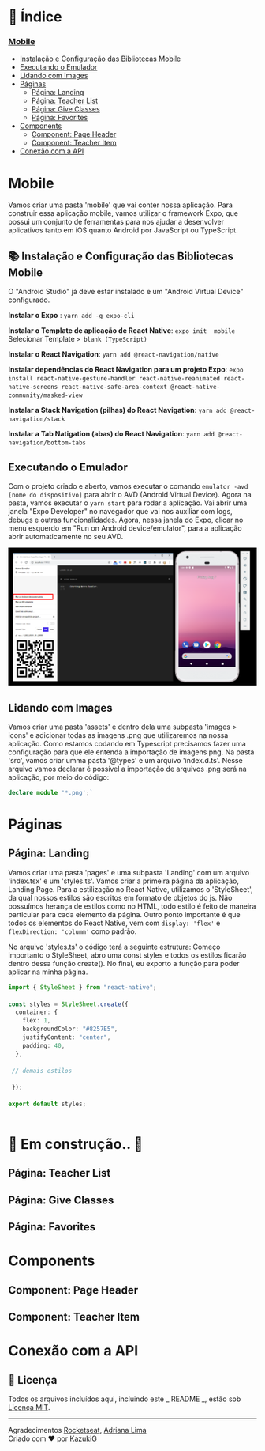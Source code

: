 
# 📑 Índice

### [Mobile](#mobile)

- [Instalação e Configuração das Bibliotecas Mobile](#-instalação-e-configuração-das-bibliotecas-mobile)
- [Executando o Emulador](#executando-o-emulador)
- [Lidando com Images](#lidando-com-imagens)
- [Páginas](#páginas)
  - [Página: Landing](#página-landing)
  - [Página: Teacher List](#página-teacher-list)
  - [Página: Give Classes](#página-give-classes)
  - [Página: Favorites](#página-favorites)
- [Components](#components)
  - [Component: Page Header](#component-page-header)
  - [Component: Teacher Item](#component-teacher-item)
- [Conexão com a API](#conexão-com-a-api)


# Mobile

Vamos criar uma pasta 'mobile' que vai conter nossa aplicação. Para construir essa aplicação mobile, vamos utilizar o framework Expo, que possui um conjunto de ferramentas para nos ajudar a desenvolver aplicativos tanto em iOS quanto Android por JavaScript ou TypeScript.

## 📚 Instalação e Configuração das Bibliotecas Mobile

O "Android Studio" já deve estar instalado e um "Android Virtual Device" configurado.

**Instalar o Expo** : `yarn add -g expo-cli`

**Instalar o Template de aplicação de React Native**: `expo init  mobile`
Selecionar Template `> blank (TypeScript)`

**Instalar o React Navigation**: `yarn add @react-navigation/native`

**Instalar dependências do React Navigation para um projeto Expo**: `expo install react-native-gesture-handler react-native-reanimated react-native-screens react-native-safe-area-context @react-native-community/masked-view`

**Instalar a Stack Navigation (pilhas) do React Navigation**: `yarn add @react-navigation/stack`

**Instalar a Tab Natigation (abas) do React Navigation**: `yarn add @react-navigation/bottom-tabs`

## Executando o Emulador
Com o projeto criado e aberto, vamos executar o comando `emulator -avd [nome do dispositivo]` para abrir o AVD (Android Virtual Device).
Agora na pasta, vamos executar o `yarn start` para rodar a aplicação. Vai abrir uma janela "Expo Developer" no navegador que vai nos auxiliar com logs, debugs e outras funcionalidades. Agora, nessa janela do Expo, clicar no menu esquerdo em "Run on Android device/emulator", para a aplicação abrir automaticamente no seu AVD.

<p align="center">
  <img src="../.github/avd-expo.png" width="800"/>
</p>

## Lidando com Images
Vamos criar uma pasta 'assets' e dentro dela uma subpasta 'images > icons' e adicionar todas as imagens .png que utilizaremos na nossa aplicação. Como estamos codando em Typescript precisamos fazer uma  configuração para que ele entenda a importação de imagens png. Na pasta 'src', vamos criar umma pasta '@types' e um arquivo 'index.d.ts'. Nesse arquivo vamos declarar é possível a importação de arquivos .png será na aplicação, por meio do código:

```ts
declare module '*.png';`

```

# Páginas
##  Página: Landing
Vamos criar uma pasta 'pages' e uma subpasta 'Landing' com um  arquivo 'index.tsx' e um 'styles.ts'. Vamos criar a primeira página da aplicação, Landing Page.
Para a estilização no React Native, utilizamos o 'StyleSheet', da qual nossos estilos são escritos em formato de objetos do js. Não possuímos herança de estilos como no HTML, todo estilo é feito de maneira particular para cada elemento da página. Outro ponto importante é que todos os elementos do React Native, vem com `display: 'flex'` e `flexDirection: 'columm'` como padrão.

No arquivo 'styles.ts' o código terá a seguinte estrutura: Começo importanto o StyleSheet, abro uma const styles e todos os estilos ficarão dentro dessa função create().  No final, eu exporto a função para poder aplicar na minha página.

```ts
import { StyleSheet } from "react-native";

const styles = StyleSheet.create({
  container: {
    flex: 1,
    backgroundColor: "#8257E5",
    justifyContent: "center",
    padding: 40,
  },
  
 // demais estilos
 
 });

export default styles;
  
``` 
# 🚧 Em construção.. 🚧 

##  Página: Teacher List
##  Página: Give Classes
##  Página: Favorites

# Components
## Component: Page Header
## Component: Teacher Item

# Conexão com a API

## 📕 Licença

Todos os arquivos incluídos aqui, incluindo este _ README _, estão sob [Licença MIT](../LICENSE).

---

Agradecimentos [Rocketseat](https://rocketseat.com.br/), [Adriana Lima](https://github.com/dxwebster)<br>
Criado com ❤ por [KazukiG](https://github.com/KazukiG)